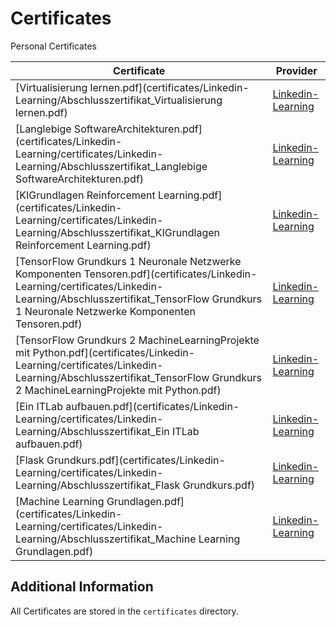 # Certificates

Personal Certificates

<!-- (begin - auto update-readme) -->
|Certificate|Provider|
|---|---|
|[Virtualisierung lernen.pdf](certificates/Linkedin-Learning/Abschlusszertifikat_Virtualisierung lernen.pdf)|[Linkedin-Learning](https://www.linkedin.com/learning)|
|[Langlebige SoftwareArchitekturen.pdf](certificates/Linkedin-Learning/certificates/Linkedin-Learning/Abschlusszertifikat_Langlebige SoftwareArchitekturen.pdf)|[Linkedin-Learning](https://www.linkedin.com/learning)|
|[KIGrundlagen Reinforcement Learning.pdf](certificates/Linkedin-Learning/certificates/Linkedin-Learning/Abschlusszertifikat_KIGrundlagen Reinforcement Learning.pdf)|[Linkedin-Learning](https://www.linkedin.com/learning)|
|[TensorFlow Grundkurs 1 Neuronale Netzwerke Komponenten Tensoren.pdf](certificates/Linkedin-Learning/certificates/Linkedin-Learning/Abschlusszertifikat_TensorFlow Grundkurs 1 Neuronale Netzwerke Komponenten Tensoren.pdf)|[Linkedin-Learning](https://www.linkedin.com/learning)|
|[TensorFlow Grundkurs 2 MachineLearningProjekte mit Python.pdf](certificates/Linkedin-Learning/certificates/Linkedin-Learning/Abschlusszertifikat_TensorFlow Grundkurs 2 MachineLearningProjekte mit Python.pdf)|[Linkedin-Learning](https://www.linkedin.com/learning)|
|[Ein ITLab aufbauen.pdf](certificates/Linkedin-Learning/certificates/Linkedin-Learning/Abschlusszertifikat_Ein ITLab aufbauen.pdf)|[Linkedin-Learning](https://www.linkedin.com/learning)|
|[Flask Grundkurs.pdf](certificates/Linkedin-Learning/certificates/Linkedin-Learning/Abschlusszertifikat_Flask Grundkurs.pdf)|[Linkedin-Learning](https://www.linkedin.com/learning)|
|[Machine Learning Grundlagen.pdf](certificates/Linkedin-Learning/certificates/Linkedin-Learning/Abschlusszertifikat_Machine Learning Grundlagen.pdf)|[Linkedin-Learning](https://www.linkedin.com/learning)|
<!-- (end - auto update-readme) -->


## Additional Information

All Certificates are stored in the `certificates` directory.


